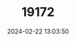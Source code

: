 ---
title: "19172"
category: "Babina subaspera"
draft: false
date: 2024-02-22 13:03:50
languages:
  English: ["Otton Frog", "Amamioshima Frog"]
  Japanese: ["Ottongaeru"]
---